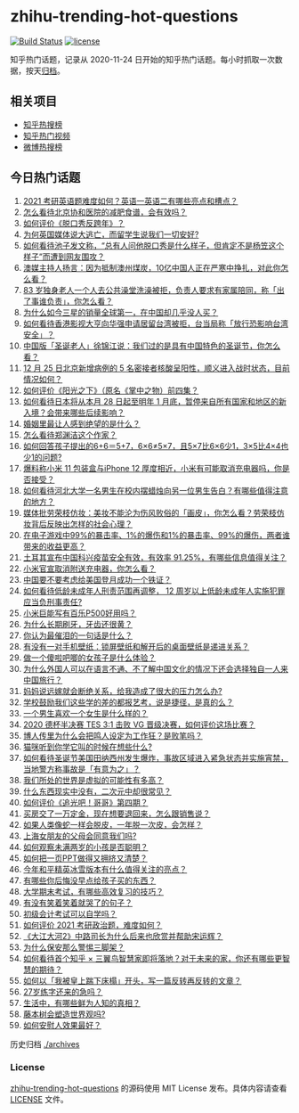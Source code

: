# zhihu-trending-hot-questions

[![Build Status](https://github.com/justjavac/zhihu-trending-hot-questions/workflows/ci/badge.svg?branch=master)](https://github.com/justjavac/zhihu-trending-hot-questions/actions)
[![license](https://img.shields.io/github/license/justjavac/zhihu-trending-hot-questions)](https://github.com/justjavac/zhihu-trending-hot-questions/blob/master/LICENSE)

知乎热门话题，记录从 2020-11-24 日开始的知乎热门话题。每小时抓取一次数据，按天[归档](./archives)。

## 相关项目

- [知乎热搜榜](https://github.com/justjavac/zhihu-trending-top-search)
- [知乎热门视频](https://github.com/justjavac/zhihu-trending-hot-video)
- [微博热搜榜](https://github.com/justjavac/weibo-trending-hot-search)

## 今日热门话题

<!-- BEGIN -->
<!-- 最后更新时间 Sun Dec 27 2020 01:31:46 GMT+0800 (CST) -->
1. [2021 考研英语题难度如何？英语一英语二有哪些亮点和槽点？](https://www.zhihu.com/question/436585740)
1. [怎么看待北京协和医院的减肥食谱，会有效吗？](https://www.zhihu.com/question/435499783)
1. [如何评价《脱口秀反跨年》？](https://www.zhihu.com/question/436477255)
1. [为何英国媒体说大逃亡，而留学生说我们一切安好?](https://www.zhihu.com/question/436232671)
1. [如何看待池子发文称，“总有人问他脱口秀是什么样子，但肯定不是杨笠这个样子”而遭到网友围攻？](https://www.zhihu.com/question/436555197)
1. [澳媒主持人扬言：因为抵制澳州煤炭，10亿中国人正在严寒中挣扎，对此你怎么看？](https://www.zhihu.com/question/436545914)
1. [83 岁独身老人一个人去公共澡堂洗澡被拒，负责人要求有家属陪同，称「出了事谁负责」，你怎么看？](https://www.zhihu.com/question/435103581)
1. [为什么如今三星的销量全球第一，在中国却几乎没人买？](https://www.zhihu.com/question/396834552)
1. [如何看待香港影视大亨向华强申请居留台湾被拒，台当局称「放行恐影响台湾安全」？](https://www.zhihu.com/question/436399741)
1. [中国版「圣诞老人」徐锦江说：我们过的是具有中国特色的圣诞节，你怎么看？](https://www.zhihu.com/question/436479908)
1. [12 月 25 日北京新增病例的 5 名密接者核酸呈阳性，顺义进入战时状态，目前情况如何？](https://www.zhihu.com/question/436558862)
1. [如何评价《阳光之下》（原名《掌中之物）前四集？](https://www.zhihu.com/question/436535475)
1. [如何看待日本将从本月 28 日起至明年 1 月底，暂停来自所有国家和地区的新入境？会带来哪些后续影响？](https://www.zhihu.com/question/436618445)
1. [婚姻里最让人感到绝望的是什么？](https://www.zhihu.com/question/318440939)
1. [怎么看待郑渊洁这个作家？](https://www.zhihu.com/question/336686884)
1. [如何回答孩子提出的6+6＝5+7，6×6≠5×7，且5×7比6×6少1，3×5比4×4也少1的问题?](https://www.zhihu.com/question/436352119)
1. [爆料称小米 11 包装盒与iPhone 12 厚度相近，小米有可能取消充电器吗，你是否接受？](https://www.zhihu.com/question/436475221)
1. [如何看待河北大学一名男生在校内摆蜡烛向另一位男生告白？有哪些值得注意的地方？](https://www.zhihu.com/question/436619637)
1. [媒体批劳荣枝仿妆：美妆不能沦为伤风败俗的「画皮」，你怎么看？劳荣枝仿妆背后反映出怎样的社会心理？](https://www.zhihu.com/question/436526756)
1. [在电子游戏中99%的暴击率、1%的爆伤和1%的暴击率、99%的爆伤，两者谁带来的收益更高？](https://www.zhihu.com/question/436314102)
1. [土耳其宣布中国科兴疫苗安全有效，有效率 91.25%，有哪些信息值得关注？](https://www.zhihu.com/question/436528648)
1. [小米官宣取消附送充电器，你怎么看？](https://www.zhihu.com/question/436547020)
1. [中国要不要考虑给美国登月成功一个铁证？](https://www.zhihu.com/question/434539468)
1. [如何看待低龄未成年人刑责范围再调整， 12 周岁以上低龄未成年人实施犯罪应当负刑事责任?](https://www.zhihu.com/question/436571867)
1. [小米巨能写有百乐P500好用吗？](https://www.zhihu.com/question/381493830)
1. [为什么长期刷牙，牙齿还很黄？](https://www.zhihu.com/question/298299102)
1. [你认为最催泪的一句话是什么？](https://www.zhihu.com/question/428747344)
1. [有没有一对手机壁纸：锁屏壁纸和解开后的桌面壁纸是递进关系？](https://www.zhihu.com/question/396414200)
1. [做一个傻啦吧唧的女孩子是什么体验？](https://www.zhihu.com/question/68662275)
1. [为什么外国人可以在语言不通、不了解中国文化的情况下还会选择独自一人来中国旅行？](https://www.zhihu.com/question/436429711)
1. [妈妈说远嫁就会断绝关系，给我造成了很大的压力怎么办?](https://www.zhihu.com/question/430789524)
1. [学校鼓励我们这些学的差的都报艺考，说是捷径，是真的么？](https://www.zhihu.com/question/432332313)
1. [一个男生喜欢一个女生是什么样的？](https://www.zhihu.com/question/390606009)
1. [2020 德杯半决赛 TES 3:1 击败 VG 晋级决赛，如何评价这场比赛？](https://www.zhihu.com/question/436584210)
1. [博人传里为什么会把鸣人设定为工作狂？是败笔吗？](https://www.zhihu.com/question/436172641)
1. [猫咪听到你学它叫的时候在想些什么?](https://www.zhihu.com/question/431639302)
1. [如何看待圣诞节美国田纳西州发生爆炸，事故区域进入紧急状态并实施宵禁，当地警方称事故是「有意为之」？](https://www.zhihu.com/question/436518842)
1. [我们所处的世界是虚拟的可能性有多高？](https://www.zhihu.com/question/367286887)
1. [什么东西现实中没有，二次元中却很常见？](https://www.zhihu.com/question/436239126)
1. [如何评价《追光吧！哥哥》第四期？](https://www.zhihu.com/question/436601741)
1. [买房交了一万定金，现在想要退回来，怎么跟销售说？](https://www.zhihu.com/question/41903996)
1. [如果人类像蛇一样会脱皮，一年脱一次皮，会怎样？](https://www.zhihu.com/question/428798427)
1. [上海女朋友的父母会同意我们吗?](https://www.zhihu.com/question/434199266)
1. [如何观察未满两岁的小孩是否聪明？](https://www.zhihu.com/question/434932545)
1. [如何把一页PPT做得又拥挤又清楚？](https://www.zhihu.com/question/345405596)
1. [今年和平精英冰雪版本有什么值得关注的亮点？](https://www.zhihu.com/question/436126665)
1. [有哪些你后悔没早点给孩子买的东西？](https://www.zhihu.com/question/389543038)
1. [大学期末考试，有哪些高效复习的技巧？](https://www.zhihu.com/question/435957617)
1. [有没有笑着笑着就哭了的句子？](https://www.zhihu.com/question/431226473)
1. [初级会计考试可以自学吗？](https://www.zhihu.com/question/35450779)
1. [如何评价 2021 考研政治题，难度如何？](https://www.zhihu.com/question/436543254)
1. [《大江大河2》中路司长为什么后来也欣赏并帮助宋运辉？](https://www.zhihu.com/question/436202852)
1. [为什么保安那么警惕三脚架？](https://www.zhihu.com/question/435838018)
1. [如何看待首个知乎 × 三翼鸟智慧家即将落地？对于未来的家，你还有哪些更智慧的期待？](https://www.zhihu.com/question/436164049)
1. [如何以「我被皇上踹下床榻」开头，写一篇反转再反转的文章？](https://www.zhihu.com/question/435546507)
1. [27岁练字还来的急吗？](https://www.zhihu.com/question/429629023)
1. [生活中，有哪些鲜为人知的真相？](https://www.zhihu.com/question/340083887)
1. [藤本树会塑造世界观吗?](https://www.zhihu.com/question/435192904)
1. [如何安慰人效果最好？](https://www.zhihu.com/question/20096912)
<!-- END -->

历史归档 [./archives](./archives)

### License

[zhihu-trending-hot-questions](https://github.com/justjavac/zhihu-trending-hot-questions) 的源码使用 MIT License 发布。具体内容请查看 [LICENSE](./LICENSE) 文件。
